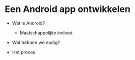 # Een Android app ontwikkelen

- Wat is Android?
  - Maatschappelijke invloed
  
- Wat hebben we nodig?

- Het proces
